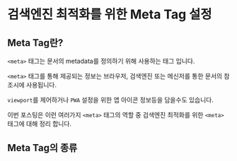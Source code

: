 # 검색엔진 최적화를 위한 Meta Tag 설정

## Meta Tag란?

`<meta>` 태그는 문서의 metadata를 정의하기 위해 사용하는 태그 입니다.

`<meta>` 태그를 통해 제공되는 정보는 브라우저, 검색엔진 또는 메신저를 통한 문서의 참조시에 사용됩니다.

`viewport`를 제어하거나 `PWA` 설정을 위한 앱 아이콘 정보등을 담을수도 있습니다.

이번 포스팅은 이런 여러가지 `<meta>` 태그의 역할 중 검색엔진 최적화를 위한 `<meta>` 태그에 대해 정리 합니다.

## Meta Tag의 종류
